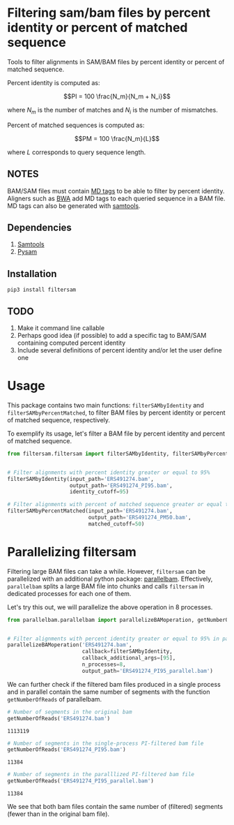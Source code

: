 # Filtering sam/bam files by percent identity or percent of matched sequence

Tools to filter alignments in SAM/BAM files by percent identity or percent of matched sequence. 

Percent identity is computed as:

$$PI = 100 \frac{N_m}{N_m + N_i}$$

where $N_m$ is the number of matches and $N_i$ is the number of mismatches.

Percent of matched sequences is computed as:

$$PM = 100 \frac{N_m}{L}$$

where $L$ corresponds to query sequence length.

## NOTES

BAM/SAM files must contain [MD tags](https://github.com/vsbuffalo/devnotes/wiki/The-MD-Tag-in-BAM-Files) to be able to filter by percent identity. Aligners such as [BWA](https://www.ncbi.nlm.nih.gov/pmc/articles/PMC2705234/) add MD tags to each queried sequence in a BAM file. MD tags can also be generated with [samtools](http://www.htslib.org/doc/samtools-calmd.html).

## Dependencies

1. [Samtools](http://www.htslib.org/)
2. [Pysam](https://pysam.readthedocs.io/en/latest/api.html)

## Installation

```pip3 install filtersam```

## TODO

1. Make it command line callable
2. Perhaps good idea (if possible) to add a specific tag to BAM/SAM containing computed percent identity
3. Include several definitions of percent identity and/or let the user define one

# Usage

This package contains two main functions: ```filterSAMbyIdentity``` and ```filterSAMbyPercentMatched```, to filter BAM files by percent identity or percent of matched sequence, respectively. 

To exemplify its usage, let's filter a BAM file by percent identity and percent of matched sequence.


```python
from filtersam.filtersam import filterSAMbyIdentity, filterSAMbyPercentMatched


# Filter alignments with percent identity greater or equal to 95%
filterSAMbyIdentity(input_path='ERS491274.bam',
                    output_path='ERS491274_PI95.bam',
                    identity_cutoff=95)

# Filter alignments with percent of matched sequence greater or equal to 50%
filterSAMbyPercentMatched(input_path='ERS491274.bam',
                          output_path='ERS491274_PM50.bam',
                          matched_cutoff=50)
```

# Parallelizing filtersam

Filtering large BAM files can take a while. However, ```filtersam``` can be parallelized with an additional python package: [parallelbam](https://pypi.org/project/parallelbam/). Effectively, ```parallelbam``` splits a large BAM file into chunks and calls ```filtersam``` in dedicated processes for each one of them.

Let's try this out, we will parallelize the above operation in 8 processes.


```python
from parallelbam.parallelbam import parallelizeBAMoperation, getNumberOfReads


# Filter alignments with percent identity greater or equal to 95% in parallel
parallelizeBAMoperation('ERS491274.bam',
                        callback=filterSAMbyIdentity,
                        callback_additional_args=[95],
                        n_processes=8,
                        output_path='ERS491274_PI95_parallel.bam')
```

We can further check if the filtered bam files produced in a single process and in parallel contain the same number of segments with the function ```getNumberOfReads``` of parallelbam.


```python
# Number of segments in the original bam
getNumberOfReads('ERS491274.bam')
```




    1113119




```python
# Number of segments in the single-process PI-filtered bam file
getNumberOfReads('ERS491274_PI95.bam')
```




    11384




```python
# Number of segments in the paralllized PI-filtered bam file
getNumberOfReads('ERS491274_PI95_parallel.bam')
```




    11384



We see that both bam files contain the same number of (filtered) segments (fewer than in the original bam file).
